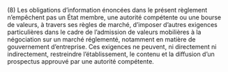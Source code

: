 (8) Les obligations d’information énoncées dans le présent règlement n’empêchent pas un État membre, une autorité compétente ou une bourse de valeurs, à travers ses règles de marché, d’imposer d’autres exigences particulières dans le cadre de l’admission de valeurs mobilières à la négociation sur un marché réglementé, notamment en matière de gouvernement d’entreprise. Ces exigences ne peuvent, ni directement ni indirectement, restreindre l’établissement, le contenu et la diffusion d’un prospectus approuvé par une autorité compétente.